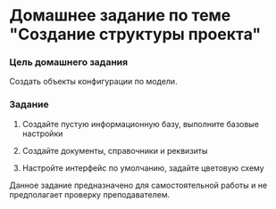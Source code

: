 # Домашнее задание по теме "Создание структуры проекта" 


### Цель домашнего задания

Cоздать объекты конфигурации по модели. 


### Задание

1. Создайте пустую информационную базу, выполните базовые настройки

2. Создайте документы, справочники и реквизиты

3. Настройте интерфейс по умолчанию, задайте цветовую схему


Данное задание предназначено для самостоятельной работы и не предполагает проверку преподавателем.
